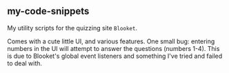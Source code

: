 ## my-code-snippets

My utility scripts for the quizzing site `Blooket`.

Comes with a cute little UI, and various features.
One small bug: entering numbers in the UI will attempt to answer the questions (numbers 1-4). This is due to Blooket's global event listeners and something I've tried and failed to deal with.
